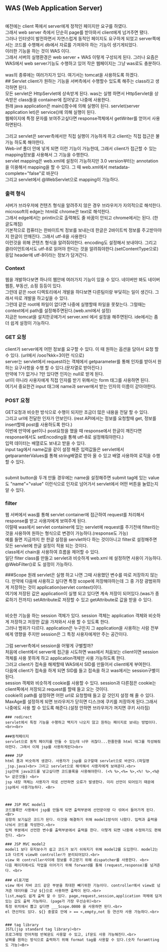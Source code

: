 ## WAS (Web Application Server)
<br>
예전에는 client 쪽에서 server에게 정적인 페이지만 요구를 하였다.<Br>
그래서 web server 측에서 단순히 page를 받아와서 client에게 넘겨주면 됐다.<br>
그러나 인터넷이 발전하면서 자연스럽게 동적인 페이지도 요구하게 되었고 server쪽에서는 코드를 수행해서 db에서 자료를 가져와야 하는 기능이 생기게되었다.<Br>
  이러한 기능을 하는 것이 WAS 이다.<br>
  그래서 서버의 실행환경은 web server + WAS 이렇게 구성되게 된다. 그러나 요즘은 WAS에서 web server기능도 수행하고 있어 작은 웹페이지는 그냥 was로도 충분하다.<Br>
  <br>
  was의 종류에는 여러가지가 있다. 여기서는 tomcat을 사용하도록 하겠다. 
  <br>
  ## Servlet
  client가 원하는 기능을 서버측에서 수행할수 있도록 해주는 class라고 생각하면 된다.<br>
  모든 servlet은 HttpServlet에 상속받게 된다. was는 실행 하면서 HttpServlet을 상속받은 class들을 container에 집어넣고 나중에 사용한다. <br>
  원래 java application은 main()함수에 의해 실행이 된다. servlet(server application let)은 service()에 의해 실행이 된다. <br>
  웹페이지에 특정 문자를 보여주고싶다면 response객체에서 getWriter를 얻어서 사용하면된다. <br>
  <br>
  그리고 servlet은 server측에서만 직접 실행이 가능하게 하고 client는 직접 접근은 불가능 하도록 해야한다. <br>
  Web-inf 폴더 안에 넣게 되면 이런 기능이 가능한데, 그래서 client가 접근할 수 있는 mapping정보를 사용해서 그 기능을 수행한다.<Br>
  servlet mapping은 web.xml에 설정이 가능하지만 3.0 version부터는 annotation을 이용해서 mapping을 할 수 있다. 그 때 web.xml에서 metadata-complete="false"로 바꾼다<br>
  그리고 servlet에서 @WebServlet으로 mapping이 가능하다. <br>
  
  ### 출력 형식<br>
  서버가 브라우저에 컨텐츠 형식을 알려주지 않은 경우 브라우저가 자의적으로 해석한다. microsoft의 edge는 html로 chrome은 text로 해석한다.<br>
  그래서 edge에서는 println으로 출력해도 줄 바꿈이 안되고 chrome에서는 된다. (한글도깨짐)<br> 
  기본적으로 컴퓨터는 한바이트씩 정보를 보내는데 한글은 2바이트씩 정보를 주고받아야지 한글이 안깨진다. 그래서 utf-8을 사용한다 <br>
  이런것을 위해 콘텐츠 형식을 알려줘야한다. encoding도 설정해서 보내야다. 그리고 클라이언트에서도 utf-8로 읽어야 한다는 것을 알려줘야한다.(setContentType으로) 응답 header에 utf-8이라는 정보가 담겨간다. <br>
  
  ### Context
  웹을 개발하다보면 하나의 웹안에 여러가지 기능이 있을 수 있다. 네이버만 봐도 네이버 웹툰, 부동산, 쇼핑 등등이 있다. <br>
  그런데 같은 root 디렉토리에서 개발을 하다보면 다른팀이랑 부딫히는 일이 생긴다. 그래서 따로 개발을 하고싶을 수 있다. <br>
  그런데 같은 root에 파일이 없다면 나중에 실행할때 파일을 못찾는다. 그럴때는 context에서 path를 설정해주면된다.(web.xml에서 설정)<br>
  지금은 tomcat을 설치한곳에가서 server.xml 에서 설정을 해주면된다. ide에서는 좀더 쉽게 설정이 가능하다. 
  
  
  ### GET 요청
  client가 server에게 어떤 정보를 요구할 수 있다. 이 때 원하는 옵션을 담아서 요청 할 수 있다. (url에서 /ooo?kkk=3이런 식으로)<br>
  server는 servlet에서 request라는 객체에서 getparameter를 통해 인자를 받아서 원하는 요구사항을 수행 할 수 있다.(문자열로 받아진다.)<br>
  만약에 ?가 없거나 ?만 있다면 인자는 null로 받게 된다. <br>
  url이 아니라 사용자에게 직접 인자를 받기 위해서는 form 태그를 사용하면 된다.<br>
  여기서 중요한건 input 태그에 name과 server에서 받는 인자의 이름이 갇아야한다. 
  
  
  ### POST 요청
  GET요청과 비슷한 방식으로 수행이 되지만 조금더 많은 내용을 전달 할 수 있다. <BR>
  그리고 url에 전달한 인자가 안보인다. (rest API에서는 정보를 요청할때 get, 정보를 insert할때 post를 사용하도록 한다.)<br>
  이번에 만약에 get이나 post요청을 했을 때 response에서 한글이 깨진다면 response에서도 setEncoding을 통해 utf-8로 설정해줘야한다.)<br>
  입력 데이터는 배열로도 보내고 받을 수 있다.<br>
  input tag에서 name값을 같이 설정 해준 입력값들은 servlet에서 getparamterValues를 통해 string배열로 받아 올 수 있고 배열 사용하여 로직을 수행 할 수 있다. 
  <br><br>
 
  submit button을 두개 만들 경우에는 name을 설정해주면 submit tag에 있는 value도 "name"="value" 이런식으로 인자로 넘어가서 servlet에서 어떤 버튼을 눌렀는지 알 수 있다.<br> 
  
  
  ### filter
  웹 서버에서 was를 통해 servlet container에 접근하여 request를 처리해서 response를 받고 사용자에게 보여주게 된다. <br>
  이럴때 was에서 servlet container에 있는 servlet에 request를 주기전에 filter라는 것을 사용하여 원하는 형식으로 변경이 가능하다.(response도 가능)<Br>
  예를 들면 지금까지 한 한글 설정을 servlet마다 하는 것이아니고 filter로 설정해주면 모든 servlet에 한글 설정이 적용 되는 것이다. <br>
  class에서 chain을 사용하여 흐름을 제어할 수 있다. <br>
  일단 fliter class를 만들고 servlet과 비슷하게 web.xml 에 설정하면 사용이 가능하다. <br>
  @WebFilter()로 도 설정이 가능하다.
  
  
  ###Scope
  원래 servlet은 실행 하고 나면 그때 사용했던 변수를 따로 저장하지 않는다. 만약에 다음에 사용하고 싶다면 특정 scope에 저장해야하는데 그 중 가장 광범위하게 저장하는 것이 application(servlet context)이다.<br>
  여기에 저장된 값은 application이 실행 되고 있다면 계속 저장이 되어있다.(was가 종료하기 전까지) setAttribute로 저장할 수 있고 getAttribute로 값을 받을 수 있다. 
  <Br><BR>
  
  비슷한 기능을 하는 session 객체가 있다. session 객체는 application 객체와 비슷하게 저장하고 저장한 값을 가져와서 사용 할 수 있도록 한다. <br>
  그러나 범위가 다르다. application은 누구든지 그 application을 사용하는 사람 전부에게 영향을 주지만 session은 그 특정 사용자에게만 주는 공간이다. <br><br>
  그럼 server측에서 session을 어떻게 구별할까?<br>
  처음에 client에서 server에 접근을 시도하면 was에서 처음보는 client이면 session객체를 사용 못하게 하고 application객체만 사용 가능하도록 한다.<br>
  그러고 client가 접속을 해제할때 WAS에서 SID를 만들어서 client에게 부여한다.<br>
  다음에 client가 접속을 하게 되면 SID를 들고 접속을 하고 was에서는 session구별이 된다. <br>
  session 객체와 비슷하게 cookie를 사용할 수 있다. session과 다른점은 cookie는 client쪽에서 저장되고 request를 할때 들고 오는 것이다. <br>
  cookie의 path를 설정하면 어떤 url로 요청할때 들고 갈 것인지 설정 해 줄 수 있다.<br>
  MaxAge를 설정하게 되면 브라우저가 닫히면 디스크에 쿠키를 저장하게 된다.그래서 나중에도 사용 할 수 있도록 해준다.(설정 안하면 브라우저가 꺼지면 쿠키 사라짐)<br>  
    
    
    ### redirect
    servlet에서 특정 기능을 수행하고 백지가 나오지 않고 원하는 페이지로 보내는 방법이다. <br><br>
    
    ###동적페이지
    servlet으로 동적 페이지를 만들 수 있는데 너무 귀찮다...한줄한줄 html 태그를 작성해줘야한다. 그래서 이제 jsp를 사용하게된다<br>
    
    #### JSP
    html 폼과 비슷하게 생겼다. 사용자가 jsp를 요구할때 servlet으로 바꾼다.(파일명_jsp.java)<br> 그리고 servlet으로 해석해서 사용자에게 보여준다.<br>
    jsp안에 java코드를 넣고싶다면 코드블록을 사용해야한다. (<% %>,<%= %>,<%! %>,<%@ %> 같은것들) <br>
    jsp 내장 객체는 사용자가 따로 선언하면 오류가 발생한다. 미리 선언이 되어있기 때문에 jsp에서 사용가능하다. <Br>
    
    
    
    ### JSP MVC model1
    코드블록만 사용해서 jsp를 만들게 되면 출력부분에 선언문이랑 다 섞여서 들어가게 된다.<Br>
    굉장히 보기싫은 코드가 된다. 이것을 해결하기 위해 model1방식이 나왔다. 입력과 출력을 나눠서 코드를 작성한다.<br>
    입력 부분에서 선언한 변수를 출력부분에서 출력을 한다. 이렇게 되면 나중에 수정하기도 편해진다. <br>
    
    ### JSP MVC model2
    model1 보다 유지보수가 쉽고 코드가 보기 쉬워지기 위해 model2를 도입한다. model2는 1과 다르게 view와 controller가 분리되어있다.<br>
    view 와 controller사이에 정보를 주고받기 위해 dispatcher를 사용한다. <br>
    다음 페이지에서도 작업을 이어가기 위해 forward를 통해 (request,response)를 넘겨준다. <br>
    
    ### el표기법
    view 에서 자바 코드 같은 부분을 최대한 빼기위한 기능이다. controller에서 view로 넘겨준 데이터를 그냥 ${}으로 사용하면 출력이 된다.<br>
    list,map도 쉽게 출력 할 수 있다. page,request,session,application 객체에 담겨있는 값도 출력 가능하다. (page가 가장 우선순위)<br>
    특정 위치에서 뽑고 싶다면 ___Scope.0000 을 사용하면 된다.<br>
    el 연산자도 있다. ${} 중괄호 안에 > == <,empty,not 등 연산자 사용 가능하다.<br>
    
    
    ### tag library
    JSTL(jsp standard tag library)<br>
    프로그래밍 언어처럼 반복문도 사용할 수 있고, if문도 사용 가능해진다.<br>
    날짜를 원하는 방식으로 출력하기 위해 format tag를 사용할 수 있다.(숫자 foramtting도 가능)<Br>
    
    
    
   
    
    
    
    
